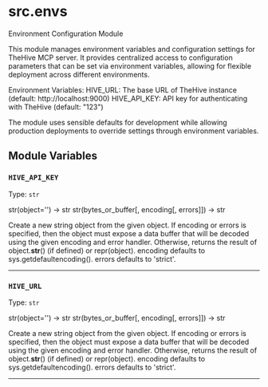 # src.envs

Environment Configuration Module

This module manages environment variables and configuration settings for TheHive MCP server.
It provides centralized access to configuration parameters that can be set via environment
variables, allowing for flexible deployment across different environments.

Environment Variables:
    HIVE_URL: The base URL of TheHive instance (default: http://localhost:9000)
    HIVE_API_KEY: API key for authenticating with TheHive (default: "123")

The module uses sensible defaults for development while allowing production deployments
to override settings through environment variables.

## Module Variables

### `HIVE_API_KEY`

Type: `str`

str(object='') -> str
str(bytes_or_buffer[, encoding[, errors]]) -> str

Create a new string object from the given object. If encoding or
errors is specified, then the object must expose a data buffer
that will be decoded using the given encoding and error handler.
Otherwise, returns the result of object.__str__() (if defined)
or repr(object).
encoding defaults to sys.getdefaultencoding().
errors defaults to 'strict'.

---

### `HIVE_URL`

Type: `str`

str(object='') -> str
str(bytes_or_buffer[, encoding[, errors]]) -> str

Create a new string object from the given object. If encoding or
errors is specified, then the object must expose a data buffer
that will be decoded using the given encoding and error handler.
Otherwise, returns the result of object.__str__() (if defined)
or repr(object).
encoding defaults to sys.getdefaultencoding().
errors defaults to 'strict'.

---

